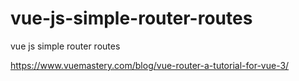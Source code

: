 # vue-js-simple-router-routes
vue js simple router routes


https://www.vuemastery.com/blog/vue-router-a-tutorial-for-vue-3/

